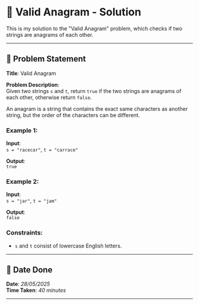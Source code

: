 # 🧮 Valid Anagram - Solution

This is my solution to the "Valid Anagram" problem, which checks if two strings are anagrams of each other.

---

## 📌 Problem Statement

**Title**: Valid Anagram

**Problem Description**:  
Given two strings `s` and `t`, return `true` if the two strings are anagrams of each other, otherwise return `false`.

An anagram is a string that contains the exact same characters as another string, but the order of the characters can be different.

### Example 1:
**Input**:  
`s = "racecar"`, `t = "carrace"`

**Output**:  
`true`

### Example 2:
**Input**:  
`s = "jar"`, `t = "jam"`

**Output**:  
`false`

### Constraints:
- `s` and `t` consist of lowercase English letters.

---

## 📅 Date Done

**Date**: *28/05/2025*  
**Time Taken**: *40 minutes*

---